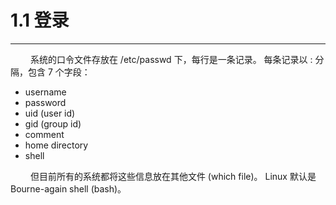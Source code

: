 # 1.1 登录
***

&emsp;&emsp;
系统的口令文件存放在 /etc/passwd 下，每行是一条记录。
每条记录以 : 分隔，包含 7 个字段：

+ username
+ password
+ uid (user id)
+ gid (group id)
+ comment
+ home directory
+ shell

&emsp;&emsp;
但目前所有的系统都将这些信息放在其他文件 (which file)。
Linux 默认是 Bourne-again shell (bash)。